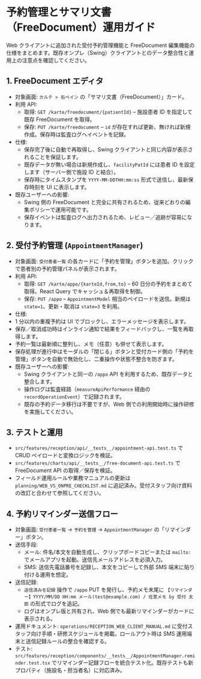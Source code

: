 # 予約管理とサマリ文書（FreeDocument）運用ガイド

Web クライアントに追加された受付予約管理機能と FreeDocument 編集機能の仕様をまとめます。既存オンプレ（Swing）クライアントとのデータ整合性と運用上の注意点を確認してください。

## 1. FreeDocument エディタ

- 対象画面: `カルテ > 右ペイン` の「サマリ文書（FreeDocument）」カード。
- 利用 API:
  - 取得: `GET /karte/freedocument/{patientId}` – 施設患者 ID を指定して既存 FreeDocument を取得。
  - 保存: `PUT /karte/freedocument` – `id` が存在すれば更新、無ければ新規作成。保存時は監査ログへイベントを記録。
- 仕様:
  - 保存完了後に自動で再取得し、Swing クライアントと同じ内容が表示されることを保証します。
  - 既存データが無い場合は新規作成し、`facilityPatId` には患者 ID を設定します（サーバー側で施設 ID と結合）。
  - 保存時にタイムスタンプを `YYYY-MM-DDTHH:mm:ss` 形式で送信し、最新保存時刻を UI に表示します。
- 既存ユーザーへの影響:
  - Swing 側の FreeDocument と完全に共有されるため、従来どおりの編集ポリシーで運用可能です。
  - 保存イベントは監査ログへ出力されるため、レビュー／追跡が容易になります。

## 2. 受付予約管理 (`AppointmentManager`)

- 対象画面: `受付患者一覧` の各カードに「予約を管理」ボタンを追加。クリックで患者別の予約管理パネルが表示されます。
- 利用 API:
  - 取得: `GET /karte/appo/{karteId,from,to}` – 60 日分の予約をまとめて取得。React Query でキャッシュ＆再取得を制御。
  - 保存: `PUT /appo` – `AppointmentModel` 相当のペイロードを送信。新規は `state=1`、更新・取消は `state=3` を利用。
- 仕様:
- 1 分以内の重複予約は UI でブロックし、エラーメッセージを表示します。
- 保存／取消成功時はインライン通知で結果をフィードバックし、一覧を再取得します。
- 予約一覧は最新順に整列し、メモ（任意）も併せて表示します。
- 保存処理が進行中はモーダルの「閉じる」ボタンと受付カード側の「予約を管理」ボタンを自動で無効化し、二重操作や状態不整合を防ぎます。
- 既存ユーザーへの影響:
  - Swing クライアントと同一の `/appo` API を利用するため、既存データと整合します。
  - 操作ログは監査経路（`measureApiPerformance` 経由の `recordOperationEvent`）で記録されます。
  - 既存の予約データ移行は不要ですが、Web 側での利用開始時に操作研修を実施してください。

## 3. テストと運用

- `src/features/reception/api/__tests__/appointment-api.test.ts` で CRUD ペイロードと変換ロジックを検証。
- `src/features/charts/api/__tests__/free-document-api.test.ts` で FreeDocument API の取得／保存を検証。
- フィールド運用ルールや業務マニュアルの更新は `planning/WEB_VS_ONPRE_CHECKLIST.md` に追記済み。受付スタッフ向け資料の改訂と合わせて参照してください。

## 4. 予約リマインダー送信フロー

- 対象画面: `受付患者一覧` → `予約を管理` → `AppointmentManager` の「リマインダー」ボタン。
- 送信手段:
  - メール: 件名/本文を自動生成し、クリップボードコピーまたは `mailto:` でメールアプリを起動。送信先メールアドレスを必須入力。
  - SMS: 送信先電話番号を記録し、本文をコピーして外部 SMS 端末に貼り付ける運用を想定。
- 送信記録:
  - `送信済みを記録` 操作で `/appo` PUT を発行し、予約メモ末尾に `【リマインダー】YYYY/MM/DD HH:mm メール(test@example.com) / 任意メモ by 受付 太郎` の形式でログを追記。
  - ログはオンプレ版と共有され、Web 側でも最新リマインダーがカードに表示される。
- 運用ドキュメント: `operations/RECEPTION_WEB_CLIENT_MANUAL.md` に受付スタッフ向け手順・研修スケジュールを掲載。ロールアウト時は SMS 運用端末と送信記録ルールの整合を確認する。
- テスト: `src/features/reception/components/__tests__/AppointmentManager.reminder.test.tsx` でリマインダー記録フローを統合テスト化。既存テストも新プロパティ（施設名・担当者名）に対応済み。
